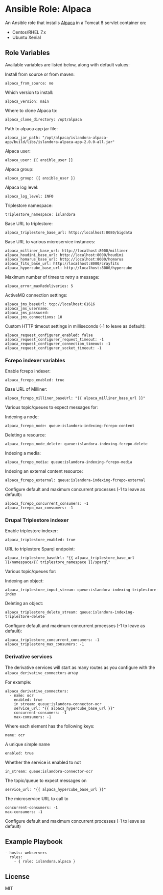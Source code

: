 # Ansible Role: Alpaca

An Ansible role that installs [Alpaca](https://github.com/Islandora/Alpaca) in a Tomcat 8 servlet container on:

* Centos/RHEL 7.x
* Ubuntu Xenial

## Role Variables

Available variables are listed below, along with default values:

Install from source or from maven:
```
alpaca_from_source: no
```

Which version to install:
```
alpaca_version: main
```

Where to clone Alpaca to:
```
alpaca_clone_directory: /opt/alpaca
```

Path to alpaca app jar file:
```
alpaca_jar_path: "/opt/alpaca/islandora-alpaca-app/build/libs/islandora-alpaca-app-2.0.0-all.jar"
```

Alpaca user:
```
alpaca_user: {{ ansible_user }}
```

Alpaca group:
```
alpaca_group: {{ ansible_user }}
```

Alpaca log level:
```
alpaca_log_level: INFO
```

Triplestore namespace:
```
triplestore_namespace: islandora
```

Base URL to triplestore:
```
alpaca_triplestore_base_url: http://localhost:8080/bigdata
```

Base URL to various microservice instances:
```
alpaca_milliner_base_url: http://localhost:8000/milliner
alpaca_houdini_base_url: http://localhost:8000/houdini
alpaca_homarus_base_url: http://localhost:8000/homarus
alpaca_fits_base_url: http://localhost:8000/crayfits
alpaca_hypercube_base_url: http://localhost:8000/hypercube
```

Maximum number of times to retry a message:
```
alpaca_error_maxRedeliveries: 5
```

ActiveMQ connection settings:
```
alpaca_jms_baseUrl: tcp://localhost:61616
alpaca_jms_username:
alpaca_jms_password:
alpaca_jms_connections: 10
```

Custom HTTP timeout settings in milliseconds (-1 to leave as default):
```
alpaca_request_configurer_enabled: false
alpaca_request_configurer_request_timeout: -1
alpaca_request_configurer_connection_timeout: -1
alpaca_request_configurer_socket_timeout: -1
```

### Fcrepo indexer variables

Enable fcrepo indexer:
```
alpaca_fcrepo_enabled: true
```

Base URL of Milliner:
```
alpaca_fcrepo_milliner_baseUrl: "{{ alpaca_milliner_base_url }}"
```

Various topic/queues to expect messages for:

Indexing a node:
```
alpaca_fcrepo_node: queue:islandora-indexing-fcrepo-content
```

Deleting a resource:
```
alpaca_fcrepo_node_delete: queue:islandora-indexing-fcrepo-delete
```

Indexing a media:
```
alpaca_fcrepo_media: queue:islandora-indexing-fcrepo-media
```

Indexing an external content resource:
```
alpaca_fcrepo_external: queue:islandora-indexing-fcrepo-external
```

Configure default and maximum concurrent processes (-1 to leave as default):
```
alpaca_fcrepo_concurrent_consumers: -1
alpaca_fcrepo_max_consumers: -1
```

### Drupal Triplestore indexer

Enable triplestore indexer:
```
alpaca_triplestore_enabled: true
```

URL to triplestore Sparql endpoint:
```
alpaca_triplestore_baseUrl: "{{ alpaca_triplestore_base_url }}/namespace/{{ triplestore_namespace }}/sparql"
```

Various topic/queues for:

Indexing an object:
```
alpaca_triplestore_input_stream: queue:islandora-indexing-triplestore-index
```

Deleting an object:
```
alpaca_triplestore_delete_stream: queue:islandora-indexing-triplestore-delete
```

Configure default and maximum concurrent processes (-1 to leave as default):
```
alpaca_triplestore_concurrent_consumers: -1
alpaca_triplestore_max_consumers: -1
```

### Derivative services

The derivative services will start as many routes as you configure with the `alpaca_derivative_connectors` array

For example:

```
alpaca_derivative_connectors:
  - name: ocr
    enabled: true
    in_stream: queue:islandora-connector-ocr
    service_url: "{{ alpaca_hypercube_base_url }}"
    concurrent-consumers: -1
    max-consumers: -1
```

Where each element has the following keys:

```
name: ocr
```
A unique simple name

```
enabled: true
```
Whether the service is enabled to not

```
in_stream: queue:islandora-connector-ocr
```
The topic/queue to expect messages on

```
service_url: "{{ alpaca_hypercube_base_url }}"
```
The microservice URL to call to

```
concurrent-consumers: -1
max-consumers: -1
```
Configure default and maximum concurrent processes (-1 to leave as default)


## Example Playbook

    - hosts: webservers
      roles:
        - { role: islandora.alpaca }

## License

MIT
